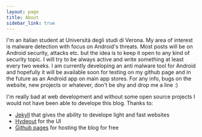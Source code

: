 ```yaml
---
layout: page
title: About
sidebar_link: true
---
```


I'm an italian student at Università degli studi di Verona.
My area of interest is malware detection with focus on Android's threats.
Most posts will be on Android security, attacks etc. but the idea is to keep it open to any kind of security topic.
I will try to be always active and write something at least every two weeks.
I am currently developing an anti malware tool for Android and hopefully it will be available soon for testing on my github page and in the future as an Android app on main app stores.
For any info, bugs on the website, new projects or whatever, don't be shy and drop me a line :)


I'm really bad at web development and without some open source projects I would not have been able to develope this blog. Thanks to:
+ [Jekyll](https://jekyllrb.com/) that gives the ability to develope light and fast websites
+ [Hydeout](https://github.com/fongandrew/hydeout) for the UI
+ [Github pages](https://pages.github.com/) for hosting the blog for free